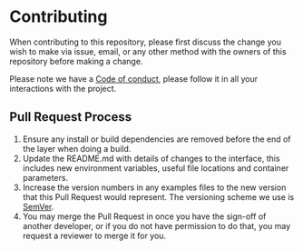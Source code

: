 # Contributing

When contributing to this repository, please first discuss the change you wish to make via issue,
email, or any other method with the owners of this repository before making a change. 

Please note we have a [Code of conduct](https://github.com/saikarthikp9/ckanext-customizer/blob/main/CODE_OF_CONDUCT.md), please follow it in all your interactions with the project.


## Pull Request Process

1. Ensure any install or build dependencies are removed before the end of the layer when doing a 
   build.
2. Update the README.md with details of changes to the interface, this includes new environment 
   variables, useful file locations and container parameters.
3. Increase the version numbers in any examples files to the new version that this
   Pull Request would represent. The versioning scheme we use is [SemVer](http://semver.org/).
4. You may merge the Pull Request in once you have the sign-off of another developer, or if you 
   do not have permission to do that, you may request a reviewer to merge it for you.

